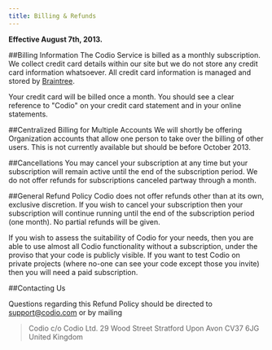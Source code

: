 ```yaml
---
title: Billing & Refunds
---
```

**Effective August 7th, 2013.**

##Billing Information
The Codio Service is billed as a monthly subscription. We collect credit card details within our site but we do not store any credit card information whatsoever. All credit card information is managed and stored by [Braintree](https://www.braintreepayments.com/).

Your credit card will be billed once a month. You should see a clear reference to "Codio" on your credit card statement and in your online statements.

##Centralized Billing for Multiple Accounts
We will shortly be offering Organization accounts that allow one person to take over the billing of other users. This is not currently available but should be before October 2013.

##Cancellations
You may cancel your subscription at any time but your subscription will remain active until the end of the subscription period. We do not offer refunds for subscriptions canceled partway through a month.

##General Refund Policy
Codio does not offer refunds other than at its own, exclusive discretion. If you wish to cancel your subscription then your subscription will continue running until the end of the subscription period (one month). No partial refunds will be given.

If you wish to assess the suitability of Codio for your needs, then you are able to use almost all Codio functionality without a subscription, under the proviso that your code is publicly visible. If you want to test Codio on private projects (where no-one can see your code except those you invite) then you will need a paid subscription.


##Contacting Us

Questions regarding this Refund Policy should be directed to support@codio.com or by mailing

> Codio
> c/o Codio Ltd.
> 29 Wood Street
> Stratford Upon Avon
> CV37 6JG
> United Kingdom

